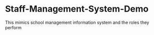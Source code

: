 # Staff-Management-System-Demo
This mimics school management information system and the roles they perform 
